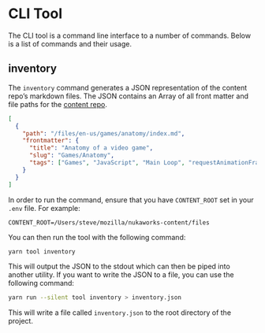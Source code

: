 # CLI Tool

The CLI tool is a command line interface to a number of commands. Below is a list of commands and their usage.

## inventory

The `inventory` command generates a JSON representation of the content repo’s markdown files. The JSON contains an Array of all front matter and file paths for the [content repo](https://github.com/NukaWorks/content/files).

```json
[
  {
    "path": "/files/en-us/games/anatomy/index.md",
    "frontmatter": {
      "title": "Anatomy of a video game",
      "slug": "Games/Anatomy",
      "tags": ["Games", "JavaScript", "Main Loop", "requestAnimationFrame"]
    }
  }
]
```

In order to run the command, ensure that you have `CONTENT_ROOT` set in your `.env` file. For example:

```text
CONTENT_ROOT=/Users/steve/mozilla/nukaworks-content/files
```

You can then run the tool with the following command:

```bash
yarn tool inventory
```

This will output the JSON to the stdout which can then be piped into another utility.
If you want to write the JSON to a file, you can use the following command:

```bash
yarn run --silent tool inventory > inventory.json
```

This will write a file called `inventory.json` to the root directory of the project.
